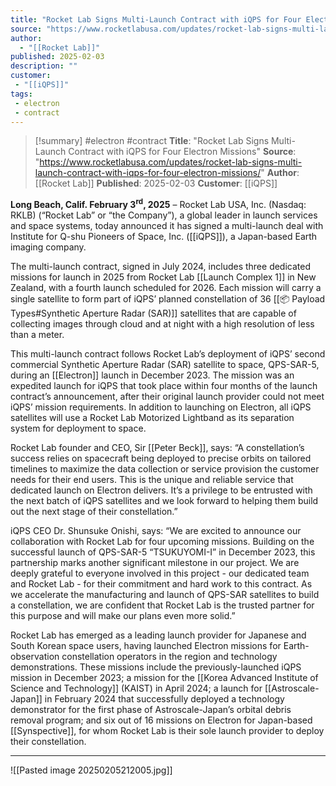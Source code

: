 ```yaml
---
title: "Rocket Lab Signs Multi-Launch Contract with iQPS for Four Electron Missions"
source: "https://www.rocketlabusa.com/updates/rocket-lab-signs-multi-launch-contract-with-iqps-for-four-electron-missions/"
author:
  - "[[Rocket Lab]]"
published: 2025-02-03
description: ""
customer: 
 - "[[iQPS]]"
tags:
 - electron
 - contract
---
```


>[!summary]
>#electron #contract
>**Title**: "Rocket Lab Signs Multi-Launch Contract with iQPS for Four Electron Missions"
**Source**: "https://www.rocketlabusa.com/updates/rocket-lab-signs-multi-launch-contract-with-iqps-for-four-electron-missions/"
**Author**: [[Rocket Lab]]
**Published**: 2025-02-03
**Customer**: [[iQPS]]

**Long Beach, Calif. February 3<sup>rd</sup>, 2025** – Rocket Lab USA, Inc. (Nasdaq: RKLB) (“Rocket Lab” or “the Company”), a global leader in launch services and space systems, today announced it has signed a multi-launch deal with Institute for Q-shu Pioneers of Space, Inc. ([[iQPS]]), a Japan-based Earth imaging company.

The multi-launch contract, signed in July 2024, includes three dedicated missions for launch in 2025 from Rocket Lab [[Launch Complex 1]] in New Zealand, with a fourth launch scheduled for 2026. Each mission will carry a single satellite to form part of iQPS’ planned constellation of 36 [[📦 Payload Types#Synthetic Aperture Radar (SAR)]] satellites that are capable of collecting images through cloud and at night with a high resolution of less than a meter.

This multi-launch contract follows Rocket Lab’s deployment of iQPS’ second commercial Synthetic Aperture Radar (SAR) satellite to space, QPS-SAR-5, during an [[Electron]] launch in December 2023. The mission was an expedited launch for iQPS that took place within four months of the launch contract’s announcement, after their original launch provider could not meet iQPS’ mission requirements. In addition to launching on Electron, all iQPS satellites will use a Rocket Lab Motorized Lightband as its separation system for deployment to space.

Rocket Lab founder and CEO, Sir [[Peter Beck]], says: “A constellation’s success relies on spacecraft being deployed to precise orbits on tailored timelines to maximize the data collection or service provision the customer needs for their end users. This is the unique and reliable service that dedicated launch on Electron delivers. It’s a privilege to be entrusted with the next batch of iQPS satellites and we look forward to helping them build out the next stage of their constellation.”

iQPS CEO Dr. Shunsuke Onishi, says: “We are excited to announce our collaboration with Rocket Lab for four upcoming missions. Building on the successful launch of QPS-SAR-5 “TSUKUYOMI-I” in December 2023, this partnership marks another significant milestone in our project. We are deeply grateful to everyone involved in this project - our dedicated team and Rocket Lab - for their commitment and hard work to this contract. As we accelerate the manufacturing and launch of QPS-SAR satellites to build a constellation, we are confident that Rocket Lab is the trusted partner for this purpose and will make our plans even more solid.”

Rocket Lab has emerged as a leading launch provider for Japanese and South Korean space users, having launched Electron missions for Earth-observation constellation operators in the region and technology demonstrations. These missions include the previously-launched iQPS mission in December 2023; a mission for the [[Korea Advanced Institute of Science and Technology]] (KAIST) in April 2024; a launch for [[Astroscale-Japan]] in February 2024 that successfully deployed a technology demonstrator for the first phase of Astroscale-Japan’s orbital debris removal program; and six out of 16 missions on Electron for Japan-based [[Synspective]], for whom Rocket Lab is their sole launch provider to deploy their constellation.

---

![[Pasted image 20250205212005.jpg]]
